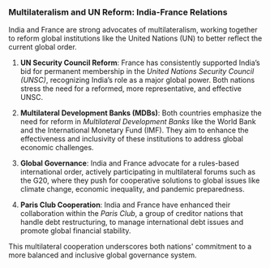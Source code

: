 ### Multilateralism and UN Reform: India-France Relations

India and France are strong advocates of multilateralism, working together to reform global institutions like the United Nations (UN) to better reflect the current global order.

1. **UN Security Council Reform**: France has consistently supported India’s bid for permanent membership in the *United Nations Security Council (UNSC)*, recognizing India’s role as a major global power. Both nations stress the need for a reformed, more representative, and effective UNSC.

2. **Multilateral Development Banks (MDBs)**: Both countries emphasize the need for reform in *Multilateral Development Banks* like the World Bank and the International Monetary Fund (IMF). They aim to enhance the effectiveness and inclusivity of these institutions to address global economic challenges.

3. **Global Governance**: India and France advocate for a rules-based international order, actively participating in multilateral forums such as the G20, where they push for cooperative solutions to global issues like climate change, economic inequality, and pandemic preparedness.

4. **Paris Club Cooperation**: India and France have enhanced their collaboration within the *Paris Club*, a group of creditor nations that handle debt restructuring, to manage international debt issues and promote global financial stability.

This multilateral cooperation underscores both nations' commitment to a more balanced and inclusive global governance system.